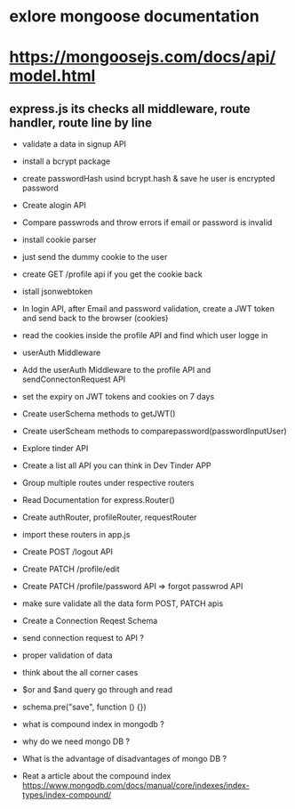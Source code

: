 # exlore mongoose documentation

# https://mongoosejs.com/docs/api/model.html

## express.js its checks all middleware, route handler, route line by line

- validate a data in signup API
- install a bcrypt package
- create passwordHash usind bcrypt.hash & save he user is encrypted password
- Create alogin API
- Compare passwrods and throw errors if email or password is invalid

- install cookie parser
- just send the dummy cookie to the user
- create GET /profile api if you get the cookie back
- istall jsonwebtoken
- In login API, after Email and password validation, create a JWT token and send back to the browser (cookies)
- read the cookies inside the profile API and find which user logge in
- userAuth Middleware
- Add the userAuth Middleware to the profile API and sendConnectonRequest API
- set the expiry on JWT tokens and cookies on 7 days
- Create userSchema methods to getJWT()
- Create userScheam methods to comparepassword(passwordInputUser)

- Explore tinder API
- Create a list all API you can think in Dev Tinder APP
- Group multiple routes under respective routers
- Read Documentation for express.Router()
- Create authRouter, profileRouter, requestRouter
- import these routers in app.js
- Create POST /logout API
- Create PATCH /profile/edit
- Create PATCH /profile/password API => forgot passwrod API
- make sure validate all the data form POST, PATCH apis
- Create a Connection Reqest Schema
- send connection request to API ?
- proper validation of data
- think about the all corner cases
- $or and $and query go through and read
- schema.pre("save", function () {})
- what is compound index in mongodb ?
- why do we need mongo DB ?
- What is the advantage of disadvantages of mongo DB ?
- Reat a article about the compound index https://www.mongodb.com/docs/manual/core/indexes/index-types/index-compound/
